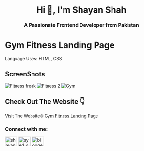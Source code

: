 <h1 align="center">Hi 👋, I'm Shayan Shah</h1>
<h3 align="center">A Passionate Frontend Developer from Pakistan</h3>


# Gym Fitness Landing Page
Language Uses: HTML, CSS
## ScreenShots
![Fitness freak](https://github.com/user-attachments/assets/79ca2067-9d93-4c8a-b85a-765afbb87218)
![Fitness 2](https://github.com/user-attachments/assets/27fccf07-199f-4703-8c58-7d61aee443d4)
![Gym](https://github.com/user-attachments/assets/24fa79d6-3b90-4591-8b17-1f11cd8c1a99)


## Check Out The Website 👇

Visit The Website🌐 [Gym Fitness Landing Page](https://shayanshahdeveloper.github.io/Project-8-Gym-Landing-Page/)

<h3 align="left">Connect with me:</h3>
<p align="left">
<a href="https://linkedin.com/in/shayan-shah-b31439296" target="blank"><img align="center" src="https://raw.githubusercontent.com/rahuldkjain/github-profile-readme-generator/master/src/images/icons/Social/linked-in-alt.svg" alt="shayan-shah-b31439296" height="30" width="40" /></a>
<a href="https://instagram.com/syed_shanie" target="blank"><img align="center" src="https://raw.githubusercontent.com/rahuldkjain/github-profile-readme-generator/master/src/images/icons/Social/instagram.svg" alt="syed_shanie" height="30" width="40" /></a>
<a href="https://www.youtube.com/@shayanshahdev" target="blank"><img align="center" src="https://raw.githubusercontent.com/rahuldkjain/github-profile-readme-generator/master/src/images/icons/Social/youtube.svg" alt="bloggeravenue2691" height="30" width="40" /></a>
</p>
